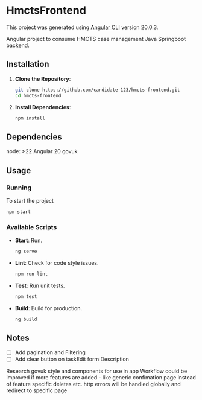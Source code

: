 # HmctsFrontend

This project was generated using [Angular CLI](https://github.com/angular/angular-cli) version 20.0.3.

Angular project to consume HMCTS case management Java Springboot backend.


## Installation

1. **Clone the Repository**:
   ```bash
   git clone https://github.com/candidate-123/hmcts-frontend.git
   cd hmcts-frontend
   ```
2. **Install Dependencies**:
   ```bash
   npm install
   ```

## Dependencies
node: >22
Angular 20
govuk

## Usage

### Running
To start the project
```bash
npm start
```

### Available Scripts
- **Start**: Run.
  ```bash
  ng serve
  ```
- **Lint**: Check for code style issues.
  ```bash
  npm run lint
  ```
- **Test**: Run unit tests.
  ```bash
  npm test
  ```
- **Build**: Build for production.
  ```bash
  ng build
  ```



## Notes
- [ ] Add pagination and Filtering
- [ ] Add clear button on taskEdit form Description

Research govuk style and components for use in app
Workflow could be improved if more features are added - like generic confimation page instead of feature specific deletes etc.
http errors will be handled globally and redirect to specific page